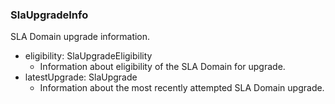 ### SlaUpgradeInfo
SLA Domain upgrade information.

- eligibility: SlaUpgradeEligibility
  - Information about eligibility of the SLA Domain for upgrade.
- latestUpgrade: SlaUpgrade
  - Information about the most recently attempted SLA Domain upgrade.
